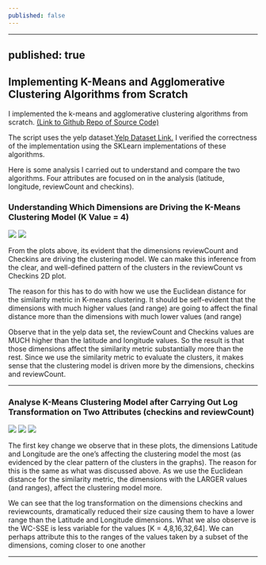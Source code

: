 ```yaml
---
published: false
---
```

---
published: true
---

## Implementing K-Means and Agglomerative Clustering Algorithms from Scratch

I implemented the k-means and agglomerative clustering algorithms from scratch. [(Link to Github Repo of Source Code)](https://github.com/aakashpydi/K_Means_Agglomerative_Clustering)

The script uses the yelp dataset.[Yelp Dataset Link.](https://www.kaggle.com/yelp-dataset/yelp-dataset/data) I verified the correctness of the implementation using the SKLearn implementations of these algorithms. 

Here is some analysis I carried out to understand and compare the two algorithms. Four attributes are focused on in the analysis (latitude, longitude, reviewCount and checkins). 

### Understanding Which Dimensions are Driving the K-Means Clustering Model (K Value = 4)

![]({{site.baseurl}}/images/kmeans_att_1.png)
![]({{site.baseurl}}/images/kmeans_att_2.png)

From the plots above, its evident that the dimensions reviewCount and Checkins are driving the clustering model. We can make this inference from the clear, and well-defined pattern of the clusters in the reviewCount vs Checkins 2D plot.

The reason for this has to do with how we use the Euclidean distance for the similarity metric in K-means clustering. It should be self-evident that the dimensions with much higher values (and range) are going to affect the final distance more than the dimensions with much lower values (and range)

Observe that in the yelp data set, the reviewCount and Checkins values are MUCH higher than the latitude and longitude values. So the result is that those dimensions affect the similarity metric substantially more than the rest. Since we use the similarity metric to evaluate the clusters, it makes sense that the clustering model is driven more by the dimensions, checkins and reviewCount.

---

### Analyse K-Means Clustering Model after Carrying Out Log Transformation on Two Attributes (checkins and reviewCount)

![]({{site.baseurl}}/images/kmeans_log_1.png)
![]({{site.baseurl}}/images/kmeans_log_2.png)
![]({{site.baseurl}}/images/kmeans_log_3.png)

The first key change we observe that in these plots, the dimensions Latitude and Longitude are the one’s affecting the clustering model the most (as evidenced by the clear pattern of the clusters in the graphs). The reason for this is the same as what was discussed above. As we use the Euclidean distance for the similarity metric,
the dimensions with the LARGER values (and ranges), affect the clustering model more. 

We can see that the log transformation on the dimensions checkins and reviewcounts, dramatically reduced their size causing them to have a lower range than the Latitude and Longitude dimensions. What we also observe is the WC-SSE is less variable for the
values [K = 4,8,16,32,64]. We can perhaps attribute this to the ranges of the values taken by a subset of the dimensions, coming closer to one another

---
